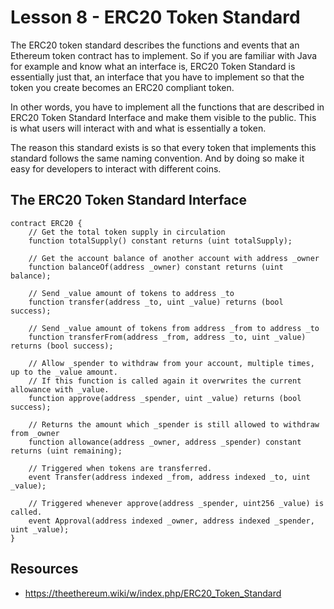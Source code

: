 # Lesson 8 - ERC20 Token Standard

The ERC20 token standard describes the functions and events that an Ethereum token contract has to implement. So if you are familiar with Java for example and know what an interface is, ERC20 Token Standard is essentially just that, an interface that you have to implement so that the token you create becomes an ERC20 compliant token.

In other words, you have to implement all the functions that are described in ERC20 Token Standard Interface and make them visible to the public. This is what users will interact with and what is essentially a token. 

The reason this standard exists is so that every token that implements this standard follows the same naming convention. And by doing so make it easy for developers to interact with different coins.

## The ERC20 Token Standard Interface

```
contract ERC20 {
	// Get the total token supply in circulation
	function totalSupply() constant returns (uint totalSupply);

	// Get the account balance of another account with address _owner
	function balanceOf(address _owner) constant returns (uint balance);

	// Send _value amount of tokens to address _to
	function transfer(address _to, uint _value) returns (bool success);

	// Send _value amount of tokens from address _from to address _to
	function transferFrom(address _from, address _to, uint _value) returns (bool success);

	// Allow _spender to withdraw from your account, multiple times, up to the _value amount.
	// If this function is called again it overwrites the current allowance with _value.
	function approve(address _spender, uint _value) returns (bool success);

	// Returns the amount which _spender is still allowed to withdraw from _owner
	function allowance(address _owner, address _spender) constant returns (uint remaining);

	// Triggered when tokens are transferred.
	event Transfer(address indexed _from, address indexed _to, uint _value);

	// Triggered whenever approve(address _spender, uint256 _value) is called.
	event Approval(address indexed _owner, address indexed _spender, uint _value);
}
```

## Resources

- https://theethereum.wiki/w/index.php/ERC20_Token_Standard